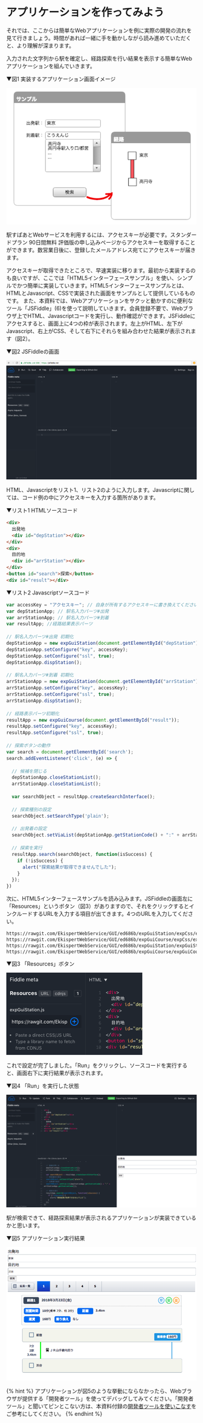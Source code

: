 # アプリケーションを作ってみよう

それでは、ここからは簡単なWebアプリケーションを例に実際の開発の流れを見て行きましょう。時間があれば一緒に手を動かしながら読み進めていただくと、より理解が深まります。

入力された文字列から駅を確定し、経路探索を行い結果を表示する簡単なWebアプリケーションを組んでいきます。

▼図1 実装するアプリケーション画面イメージ

![img](/img/1.png)

駅すぱあとWebサービスを利用するには、アクセスキーが必要です。スタンダードプラン 90日間無料 評価版の申し込みページからアクセスキーを取得することができます。数営業日後に、登録したメールアドレス宛てにアクセスキーが届きます。

アクセスキーが取得できたところで、早速実装に移ります。最初から実装するのも良いですが、ここでは「HTML5インターフェースサンプル」を使い、シンプルでかつ簡単に実装していきます。HTML5インターフェースサンプルとは、HTMLとJavascript、CSSで実装された画面をサンプルとして提供しているものです。
また、本資料では、Webアプリケーションをサクッと動かすのに便利なツール「JSFiddle」(6)を使って説明していきます。会員登録不要で、Webブラウザ上でHTML、Javascriptコードを実行し、動作確認ができます。JSFiddleにアクセスすると、画面上に4つの枠が表示されます。左上がHTML、左下がJavascript、右上がCSS、そして右下にそれらを組み合わせた結果が表示されます（図2）。

▼図2 JSFiddleの画面

![img](/img/2.png)

HTML、Javascriptをリスト1、リスト2のように入力します。Javascriptに関しては、コード例の中にアクセスキーを入力する箇所があります。

▼リスト1 HTMLソースコード

```html
<div>
  出発地
  <div id="depStation"></div>
</div>
<div>
  目的地
  <div id="arrStation"></div>
</div>
<button id="search">探索</button>
<div id="result"></div>
```

▼リスト2 Javascriptソースコード

```javascript
var accessKey = "アクセスキー"; // 自身が所有するアクセスキーに書き換えてください。
var depStationApp; // 駅名入力パーツ#出発
var arrStationApp; // 駅名入力パーツ#到着
var resultApp; //経路結果表示パーツ

// 駅名入力パーツ#出発 初期化
depStationApp = new expGuiStation(document.getElementById("depStation"));
depStationApp.setConfigure("key", accessKey);
depStationApp.setConfigure("ssl", true);
depStationApp.dispStation();

// 駅名入力パーツ#到着 初期化
arrStationApp = new expGuiStation(document.getElementById("arrStation"));
arrStationApp.setConfigure("key", accessKey);
arrStationApp.setConfigure("ssl", true);
arrStationApp.dispStation();

// 経路表示パーツ初期化
resultApp = new expGuiCourse(document.getElementById("result"));
resultApp.setConfigure("key", accessKey);
resultApp.setConfigure("ssl", true);

// 探索ボタンの動作
var search = document.getElementById('search');
search.addEventListener('click', (e) => {

  // 候補を閉じる
  depStationApp.closeStationList();
  arrStationApp.closeStationList();

  var searchObject = resultApp.createSearchInterface();

  // 探索種別の設定
  searchObject.setSearchType('plain');

  // 出発着の設定
  searchObject.setViaList(depStationApp.getStationCode() + ":" + arrStationApp.getStationCode());

  // 探索を実行
  resultApp.search(searchObject, function(isSuccess) {
    if (!isSuccess) {
      alert("探索結果が取得できませんでした");
    }
  });
})
```

次に、HTML5インターフェースサンプルを読み込みます。JSFiddleの画面左に「Resources」というボタン（図3）がありますので、それをクリックするとインクルードするURLを入力する項目が出てきます。4つのURLを入力してください。

```
https://rawgit.com/EkispertWebService/GUI/ed686b/expGuiStation/expCss/expGuiStation.css
https://rawgit.com/EkispertWebService/GUI/ed686b/expGuiCourse/expCss/expGuiCourse.css
https://rawgit.com/EkispertWebService/GUI/ed686b/expGuiStation/expGuiStation.js
https://rawgit.com/EkispertWebService/GUI/ed686b/expGuiCourse/expGuiCourse.js
```

▼図3 「Resources」ボタン

![img](/img/3.png)

これで設定が完了しました。「Run」をクリックし、ソースコードを実行すると、画面右下に実行結果が表示されます。

▼図4 「Run」を実行した状態

![img](/img/4.png)

駅が検索できて、経路探索結果が表示されるアプリケーションが実装できているかと思います。

▼図5 アプリケーション実行結果

![img](/img/5.png)

{% hint %}
アプリケーションが図5のような挙動にならなかったら、Webブラウザが提供する「開発者ツール」を使ってデバッグしてみてください。「開発者ツール」と聞いてピンとこない方は、本資料付録の[開発者ツールを使いこなす](/docs/appendix.md#devtool)をご参考にしてください。
{% endhint %}
